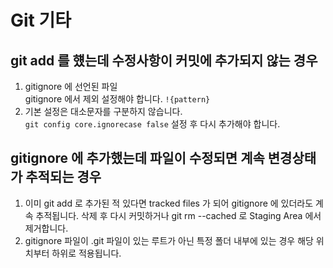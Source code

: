 # Git 기타

## git add 를 헀는데 수정사항이 커밋에 추가되지 않는 경우
1. gitignore 에 선언된 파일<br/>
gitignore 에서 제외 설정해야 합니다. `!{pattern}`
2. 기본 설정은 대소문자를 구분하지 않습니다.<br/>
`git config core.ignorecase false` 설정 후 다시 추가해야 합니다.

## gitignore 에 추가했는데 파일이 수정되면 계속 변경상태가 추적되는 경우
1. 이미 git add 로 추가된 적 있다면 tracked files 가 되어 gitignore 에 있더라도 계속 추적됩니다. 삭제 후 다시 커밋하거나 git rm --cached 로 Staging Area 에서 제거합니다.
2. gitignore 파일이 .git 파일이 있는 루트가 아닌 특정 폴더 내부에 있는 경우 해당 위치부터 하위로 적용됩니다.